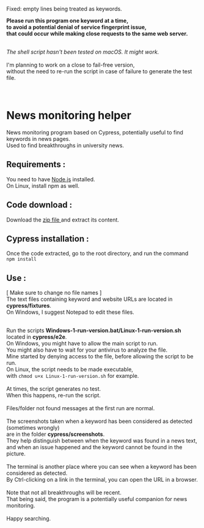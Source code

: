 Fixed: empty lines being treated as keywords.

<b>Please run this program one keyword at a time,<br>
to avoid a potential denial of service fingerprint issue, <br>
that could occur while making close requests to the same web server.</b> <br><br>


<i>The shell script hasn't been tested on macOS. It might work.</i><br><br>
I'm planning to work on a close to fail-free version, <br>
without the need to re-run the script in case of failure to generate the test file.<br>
<br><br>


# News monitoring helper
News monitoring program based on Cypress, potentially useful to find keywords in news pages.<br>
Used to find breakthroughs in university news.

## Requirements :
You need to have [Node.js](https://nodejs.org/en/) installed.<br>
On Linux, install npm as well.<br>

## Code download :
Download the [zip file ](https://github.com/jlmacle/News-monitoring-helper/archive/refs/heads/main.zip) and extract its content.

## Cypress installation :
Once the code extracted, go to the root directory,
and run the command <br>
<code>npm install</code>

## Use :
[ Make sure to change no file names ] <br>
The text files containing keyword and website URLs are located in <b>cypress/fixtures</b>.<br>
On Windows, I suggest Notepad to edit these files.

<br>
Run the scripts <b>Windows-1-run-version.bat/Linux-1-run-version.sh</b> located in <b>cypress/e2e</b>. <br>
On Windows, you might have to allow the main script to run.<br>
You might also have to wait for your antivirus to analyze the file.<br>
Mine started by denying access to the file, before allowing the script to be run.<br>
On Linux, the script needs to be made executable,<br>
with <code>chmod u+x Linux-1-run-version.sh</code> for example.
<br><br>
At times, the script generates no test.<br>
When this happens, re-run the script.<br>
<br>
Files/folder not found messages at the first run are normal.<br><br>
The screenshots taken when a keyword has been considered as detected (sometimes wrongly) <br>
are in the folder <b>cypress/screenshots</b>. <br>
They help distinguish between when the keyword was found in a news text, <br>
and when an issue happened and the keyword cannot be found in the picture. <br> <br>
The terminal is another place where you can see when a keyword has been considered as detected. <br>
By Ctrl-clicking on a link in the terminal, you can open the URL in a browser. <br> <br>
Note that not all breakthroughs will be recent. <br>
That being said, the program is a potentially useful companion for news monitoring. <br> <br>
Happy searching.
